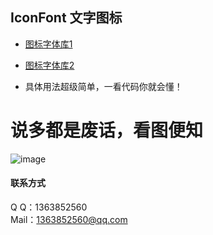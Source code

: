 ## IconFont 文字图标
* [图标字体库1](https://http://www.fontello.com/)
 
* [图标字体库2](http://www.iconfont.cn/repositories/)
* 具体用法超级简单，一看代码你就会懂！

# 说多都是废话，看图便知

![image](./1224·2.gif)

#### 联系方式  <br />
Q    Q：1363852560 <br />
Mail：1363852560@qq.com<br />
